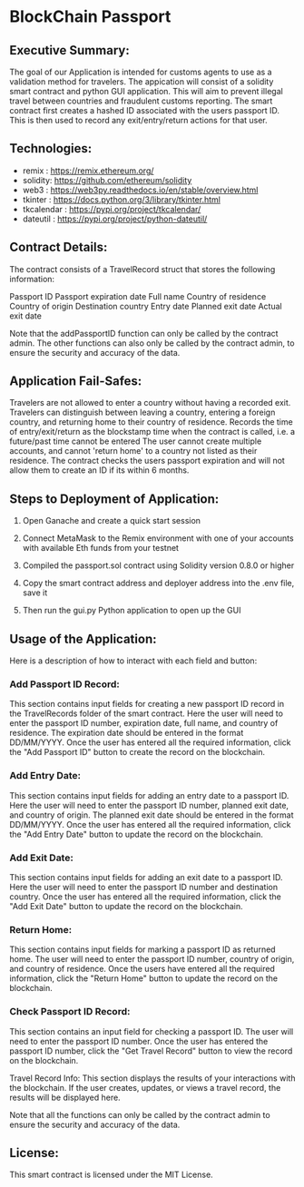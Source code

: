 # BlockChain Passport

## Executive Summary:

The goal of our Application is intended for customs agents to use as a validation method for travelers.
The appication will consist of a solidity smart contract and python GUI application. 
This will aim to prevent illegal travel between countries and fraudulent customs reporting.
The smart contract first creates a hashed ID associated with the users passport ID.
This is then used to record any exit/entry/return actions for that user.


## Technologies:

- remix : https://remix.ethereum.org/
- solidity: https://github.com/ethereum/solidity
- web3 : https://web3py.readthedocs.io/en/stable/overview.html
- tkinter : https://docs.python.org/3/library/tkinter.html 
- tkcalendar : https://pypi.org/project/tkcalendar/
- dateutil : https://pypi.org/project/python-dateutil/


## Contract Details:

The contract consists of a TravelRecord struct that stores the following information:

Passport ID
Passport expiration date
Full name
Country of residence
Country of origin
Destination country
Entry date
Planned exit date
Actual exit date


Note that the addPassportID function can only be called by the contract admin.
The other functions can also only be called by the contract admin, to ensure the security and accuracy of the data.


## Application Fail-Safes:

Travelers are not allowed to enter a country without having a recorded exit.
Travelers can distinguish between leaving a country, entering a foreign country, and returning home to their country of residence.
Records the time of entry/exit/return as the blockstamp time when the contract is called, i.e. a future/past time cannot be entered
The user cannot create multiple accounts, and cannot 'return home' to a country not listed as their residence.
The contract checks the users passport expiration and will not allow them to create an ID if its within 6 months. 


## Steps to Deployment of Application:

1. Open Ganache and create a quick start session

2. Connect MetaMask to the Remix environment with one of your accounts with available Eth funds from your testnet

3. Compiled the passport.sol contract using Solidity version 0.8.0 or higher

4. Copy the smart contract address and deployer address into the .env file, save it

5. Then run the gui.py Python application to open up the GUI


## Usage of the Application:

Here is a description of how to interact with each field and button:

### Add Passport ID Record:
This section contains input fields for creating a new passport ID record in the TravelRecords folder of the smart contract.
Here the user will need to enter the passport ID number, expiration date, full name, and country of residence.
The expiration date should be entered in the format DD/MM/YYYY.
Once the user has entered all the required information, click the "Add Passport ID" button to create the record on the blockchain.

### Add Entry Date:
This section contains input fields for adding an entry date to a passport ID.
Here the user will need to enter the passport ID number, planned exit date, and country of origin.
The planned exit date should be entered in the format DD/MM/YYYY.
Once the user has entered all the required information, click the "Add Entry Date" button to update the record on the blockchain.

### Add Exit Date:
This section contains input fields for adding an exit date to a passport ID.
Here the user will need to enter the passport ID number and destination country.
Once the user has entered all the required information, click the "Add Exit Date" button to update the record on the blockchain.

### Return Home:
This section contains input fields for marking a passport ID as returned home. 
The user will need to enter the passport ID number, country of origin, and country of residence. 
Once the users have entered all the required information, click the "Return Home" button to update the record on the blockchain.

### Check Passport ID Record:
This section contains an input field for checking a passport ID.
The user will need to enter the passport ID number.
Once the user has entered the passport ID number, click the "Get Travel Record" button to view the record on the blockchain.

Travel Record Info: This section displays the results of your interactions with the blockchain.
If the user creates, updates, or views a travel record, the results will be displayed here.

Note that all the functions can only be called by the contract admin to ensure the security and accuracy of the data.


## License:

This smart contract is licensed under the MIT License.


